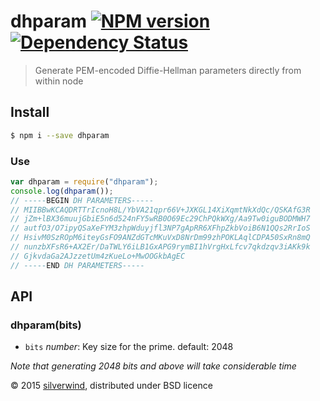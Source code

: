 # dhparam [![NPM version](https://img.shields.io/npm/v/dhparam.svg?style=flat)](https://www.npmjs.org/package/dhparam) [![Dependency Status](http://img.shields.io/david/silverwind/dhparam.svg?style=flat)](https://david-dm.org/silverwind/dhparam)
> Generate PEM-encoded Diffie-Hellman parameters directly from within node

## Install
```bash
$ npm i --save dhparam
```
### Use
```js
var dhparam = require("dhparam");
console.log(dhparam());
// -----BEGIN DH PARAMETERS-----
// MIIBBwKCAQDRTTrIcnoH8L/YbVA21qpr66V+JXKGL14XiXqmtNkXdQc/QSKAfG3R
// jZm+lBX36muujGbiE5n6d524nFY5wRB0O69Ec29ChPQkWXg/Aa9Tw0iguBODMWH7
// autfO3/O7ipyQSaXeFYM3zhpWduyjfl3NP7gApRR6XFhpZkbVoiB6N1QQs2RrIoS
// HsivM0SzROpM6iteyGsFO9ANZdGTcMKuVxD8NrDm99zhPOKLAqlCDPA50SxRn8mQ
// nunzbXFsR6+AX2Er/DaTWLY6iLB1GxAPG9rymBI1hVrgHxLfcv7qkdzqv3iAKk9k
// GjkvdaGa2AJzzetUm4zKueLo+MwOOGkbAgEC
// -----END DH PARAMETERS-----
```
## API
### dhparam(bits)
- `bits` *number*: Key size for the prime. default: 2048

*Note that generating 2048 bits and above will take considerable time*

© 2015 [silverwind](https://github.com/silverwind), distributed under BSD licence

